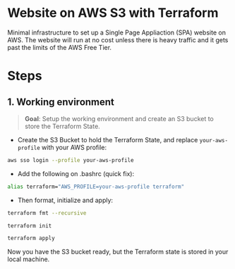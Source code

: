 # Website on AWS S3 with Terraform

Minimal infrastructure to set up a Single Page Appliaction (SPA) website on AWS. The website will run at no cost unless there is heavy traffic and it gets past the limits of the AWS Free Tier.

# Steps

## 1. Working environment

> **Goal**: Setup the working environment and create an S3 bucket to store the Terraform State.

- Create the S3 Bucket to hold the Terraform State, and replace `your-aws-profile` with your AWS profile:
```bash
aws sso login --profile your-aws-profile
```

- Add the following on .bashrc (quick fix):
```bash
alias terraform="AWS_PROFILE=your-aws-profile terraform"
```

- Then format, initialize and apply:
```bash
terraform fmt --recursive

terraform init

terraform apply
```

Now you have the S3 bucket ready, but the Terraform state is stored in your local machine.